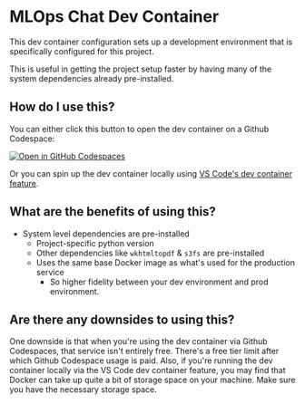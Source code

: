 # MLOps Chat Dev Container

This dev container configuration sets up a development environment that is specifically configured for this project.

This is useful in getting the project setup faster by having many of the system dependencies already pre-installed.

## How do I use this?

You can either click this button to open the dev container on a Github Codespace:

[![Open in GitHub Codespaces](https://github.com/codespaces/badge.svg)](https://codespaces.new/tractorjuice/MLOps_AI_KB_Chat)

Or you can spin up the dev container locally using [VS Code's dev container feature](https://code.visualstudio.com/docs/devcontainers/create-dev-container#_create-a-devcontainerjson-file).

## What are the benefits of using this?
* System level dependencies are pre-installed
  * Project-specific python version
  * Other dependencies like `wkhtmltopdf` & `s3fs` are pre-installed
  * Uses the same base Docker image as what's used for the production service
    * So higher fidelity between your dev environment and prod environment.

## Are there any downsides to using this?
One downside is that when you're using the dev container via Github Codespaces, that service isn't entirely free. There's a free tier limit after which Github Codespace usage is paid.
Also, if you're running the dev container locally via the VS Code dev container feature, you may find that Docker can take up quite a bit of storage space on your machine. Make sure you have the necessary storage space.

